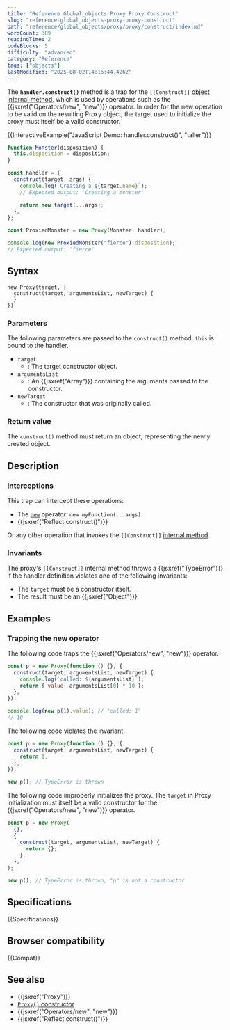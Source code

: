 ```yaml
---
title: "Reference Global_objects Proxy Proxy Construct"
slug: "reference-global_objects-proxy-proxy-construct"
path: "reference/global_objects/proxy/proxy/construct/index.md"
wordCount: 389
readingTime: 2
codeBlocks: 5
difficulty: "advanced"
category: "Reference"
tags: ["objects"]
lastModified: "2025-08-02T14:16:44.426Z"
---
```



The **`handler.construct()`** method is a trap for the `[[Construct]]` [object internal method](/en-US/docs/Web/JavaScript/Reference/Global_Objects/Proxy#object_internal_methods), which is used by operations such as the {{jsxref("Operators/new", "new")}} operator. In order for the new operation to be valid on the resulting Proxy object, the target used to initialize the proxy must itself be a valid constructor.

{{InteractiveExample("JavaScript Demo: handler.construct()", "taller")}}

```js interactive-example
function Monster(disposition) {
  this.disposition = disposition;
}

const handler = {
  construct(target, args) {
    console.log(`Creating a ${target.name}`);
    // Expected output: "Creating a monster"

    return new target(...args);
  },
};

const ProxiedMonster = new Proxy(Monster, handler);

console.log(new ProxiedMonster("fierce").disposition);
// Expected output: "fierce"
```

## Syntax

```js-nolint
new Proxy(target, {
  construct(target, argumentsList, newTarget) {
  }
})
```

### Parameters

The following parameters are passed to the `construct()` method. `this` is bound to the handler.

- `target`
  - : The target constructor object.
- `argumentsList`
  - : An {{jsxref("Array")}} containing the arguments passed to the constructor.
- `newTarget`
  - : The constructor that was originally called.

### Return value

The `construct()` method must return an object, representing the newly created object.

## Description

### Interceptions

This trap can intercept these operations:

- The [`new`](/en-US/docs/Web/JavaScript/Reference/Operators/new) operator: `new myFunction(...args)`
- {{jsxref("Reflect.construct()")}}

Or any other operation that invokes the `[[Construct]]` [internal method](/en-US/docs/Web/JavaScript/Reference/Global_Objects/Proxy#object_internal_methods).

### Invariants

The proxy's `[[Construct]]` internal method throws a {{jsxref("TypeError")}} if the handler definition violates one of the following invariants:

- The `target` must be a constructor itself.
- The result must be an {{jsxref("Object")}}.

## Examples

### Trapping the new operator

The following code traps the {{jsxref("Operators/new", "new")}} operator.

```js
const p = new Proxy(function () {}, {
  construct(target, argumentsList, newTarget) {
    console.log(`called: ${argumentsList}`);
    return { value: argumentsList[0] * 10 };
  },
});

console.log(new p(1).value); // "called: 1"
// 10
```

The following code violates the invariant.

```js example-bad
const p = new Proxy(function () {}, {
  construct(target, argumentsList, newTarget) {
    return 1;
  },
});

new p(); // TypeError is thrown
```

The following code improperly initializes the proxy. The `target` in Proxy initialization must itself be a valid constructor for the {{jsxref("Operators/new", "new")}} operator.

```js example-bad
const p = new Proxy(
  {},
  {
    construct(target, argumentsList, newTarget) {
      return {};
    },
  },
);

new p(); // TypeError is thrown, "p" is not a constructor
```

## Specifications

{{Specifications}}

## Browser compatibility

{{Compat}}

## See also

- {{jsxref("Proxy")}}
- [`Proxy()` constructor](/en-US/docs/Web/JavaScript/Reference/Global_Objects/Proxy/Proxy)
- {{jsxref("Operators/new", "new")}}
- {{jsxref("Reflect.construct()")}}
